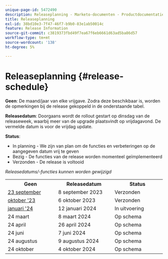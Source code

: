 ```yaml
---
unique-page-id: 5472490
description: Releaseplanning - Marketo-documenten - Productdocumentatie
title: Releaseplanning
exl-id: 38bd10e3-7f47-46f7-b9b0-83e1ab50014c
feature: Release Information
source-git-commit: c3819373fbd49f7ea67f6eb6661d63ad5ba86d57
workflow-type: tm+mt
source-wordcount: '138'
ht-degree: 5%

---
```


# Releaseplanning {#release-schedule}

**Geen**: De maand/jaar van elke vrijgave. Zodra deze beschikbaar is, worden de opmerkingen bij de release gekoppeld in de onderstaande tabel.

**Releasedatum**: Doorgaans wordt de rollout gestart op dinsdag van de releaseweek, waarbij meer van de upgrade plaatsvindt op vrijdagavond. De vermelde datum is voor de vrijdag update.

**Status**:

* In planning - We zijn van plan om de functies en verbeteringen op de aangegeven datum vrij te geven
* Bezig - De functies van de release worden momenteel geïmplementeerd
* Verzonden - De release is voltooid

_Releasedatums/-functies kunnen worden gewijzigd_

<table> 
 <colgroup> 
  <col> 
  <col> 
  <col> 
 </colgroup>
 <tbody> 
  <tr> 
   <th width="250px">Geen</th>
   <th width="250px">Releasedatum</th>
   <th width="250px">Status</th>
  </tr>

<tr>
   <td><a href="/help/marketo/release-notes/previous-releases/2023/release-notes-sep-23.md">23 september</a></td>
   <td>8 september 2023</td>
   <td>Verzonden</td>
  </tr>
  <tr>
   <td><a href="/help/marketo/release-notes/previous-releases/2023/release-notes-oct-23.md">oktober '23</a></td>
   <td>6 oktober 2023</td>
   <td>Verzonden</td>
  </tr>
  <tr> 
   <td><a href="/help/marketo/release-notes/current.md">januari '24</a></td>
   <td>12 januari 2024</td>
   <td>In uitvoering</td>
  </tr>
  <tr> 
   <td>24 maart</td>
   <td>8 maart 2024</td>
   <td>Op schema</td>
  </tr>
  <tr> 
   <td>24 april</td>
   <td>26 april 2024</td>
   <td>Op schema</td>
  </tr>
  <tr>
   <td>24 juni</td>
   <td>7 juni 2024</td>
   <td>Op schema</td>
  </tr>
  <tr> 
   <td>24 augustus</td>
   <td>9 augustus 2024</td>
   <td>Op schema</td>
  </tr>
  <tr> 
   <td>24 oktober</td>
   <td>4 oktober 2024</td>
   <td>Op schema</td>
  </tr>
 </tbody>
</table>
